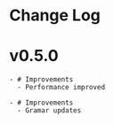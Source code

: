 # Change Log

# v0.5.0
    - # Improvements
      - Performance improved
    
    - # Improvements
      - Gramar updates
